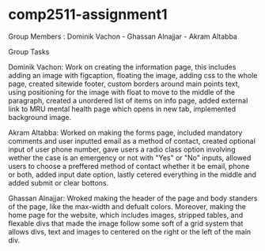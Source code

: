 # comp2511-assignment1

Group Members : Dominik Vachon - Ghassan Alnajjar - Akram Altabba

Group Tasks

Dominik Vachon: Work on creating the information page, this includes adding an image with figcaption, floating the image, adding css to the whole page, created sitewide footer, custom borders around main points text, using positioning for the image with float to move to the middle of the paragraph, created a unordered list of items on info page, added external link to MRU mental health page which opens in new tab, implemented background image.

Akram Altabba: Worked on making the forms page, included mandatory comments and user inputted email as a method of contact, created optional input of user phone number, gave users a radio class option involving wether the case is an emergency or not with "Yes" or "No" inputs, allowed users to choose a preffered method of contact whether it be email, phone or both, added input date option, lastly cetered everything in the middle and added submit or clear bottons.

Ghassan Alnajjar: Wroked making the header of the page and body standers of the page, like the max-width and defualt colors. Moreover, making the home page for the website, which includes images, stripped tables, and flexable divs that made the image follow some soft of a grid system that allows divs, text and images to centered on the right or the left of the main div. 